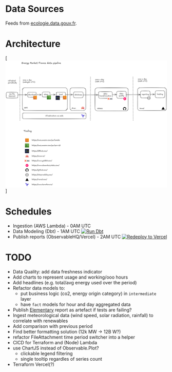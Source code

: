 # Data Sources

Feeds from [ecologie.data.gouv.fr](https://ecologie.data.gouv.fr/datasets/55f0463d88ee3849f5a46ec1).

# Architecture

[![Excalidraw diagram](./architecture-excalidraw.png)]

# Schedules

- Ingestion (AWS Lambda) - 0AM UTC
- Data Modeling (Dbt) - 1AM UTC [![Run Dbt](https://github.com/cubitouch/energy-data-exploration/actions/workflows/run-dbt.yml/badge.svg)](https://github.com/cubitouch/energy-data-exploration/actions/workflows/run-dbt.yml)
- Publish reports (ObservableHQ/Vercel) - 2AM UTC [![Redeploy to Vercel](https://github.com/cubitouch/energy-data-exploration/actions/workflows/redeploy-vercel.yml/badge.svg)](https://github.com/cubitouch/energy-data-exploration/actions/workflows/redeploy-vercel.yml)

# TODO
- Data Quality: add data freshness indicator
- Add charts to represent usage and working/ooo hours
- Add headlines (e.g. total/avg energy used over the period)
- Refactor data models to:
  * put business logic (co2, energy origin category) in `intermediate` layer
  * have `fact` models for hour and day aggregated data
- Publish [Elementary](https://docs.elementary-data.com/oss/oss-introduction) report as artefact if tests are failing?
- Ingest meteorological data (wind speed, solar radiation, rainfall) to correlate with renewables
- Add comparison with previous period
- Find better formatting solution (12k MW -> 12B W?)
- refactor FileAttachment time period switcher into a helper
- CICD for Terraform and (Node) Lambda
- use ChartJS instead of Observable.Plot?
  - clickable legend filtering
  - single tooltip regardles of series count
- Terraform Vercel(?)
